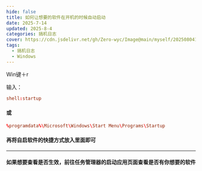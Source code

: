 ```yaml
---
hide: false
title: 如何让想要的软件在开机的时候自动启动
date: 2025-7-14
updated: 2025-8-4
categories: 搞机日志
cover: https://cdn.jsdelivr.net/gh/Zero-wyc/Image@main/myself/20250804193720965.png
tags:
  - 搞机日志
  - Windows
---
```


Win键＋r

输入：

```toml
shell:startup
```

<!-- more -->

#### 或

```toml
%programdata%\Microsoft\Windows\Start Menu\Programs\Startup
```

#### 再将自启软件的快捷方式放入里面即可

---

#### 如果想要查看是否生效，前往任务管理器的启动应用页面查看是否有你想要的软件